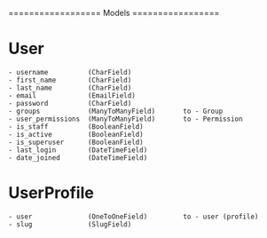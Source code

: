 ================== Models =================

# User
    - username          (CharField)
    - first_name        (CharField)
    - last_name         (CharField)
    - email             (EmailField)
    - password          (CharField)
    - groups            (ManyToManyField)       to - Group
    - user_permissions  (ManyToManyField)       to - Permission
    - is_staff          (BooleanField)
    - is_active         (BooleanField)
    - is_superuser      (BooleanField)
    - last_login        (DateTimeField)
    - date_joined       (DateTimeField)

# UserProfile
    - user              (OneToOneField)         to - user (profile)
    - slug              (SlugField)